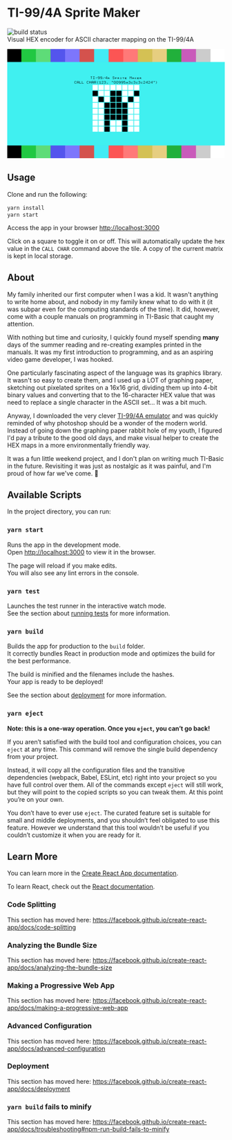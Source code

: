 # TI-99/4A Sprite Maker
![build status](https://github.com/dfederspiel/ti-sprite-maker/actions/workflows/azure-static-web-apps-proud-hill-0971b0010.yml/badge.svg)  
Visual HEX encoder for ASCII character mapping on the TI-99/4A 

![TI-99/4A Sprite Maker](/TI-99.png)

## Usage

Clone and run the following:
```
yarn install
yarn start
```

Access the app in your browser [http://localhost:3000](http://localhost:3000)

Click on a square to toggle it on or off. This will automatically update the hex value in the `CALL CHAR` command above the tile. A copy of the current matrix is kept in local storage.

## About
My family inherited our first computer when I was a kid. It wasn't anything to write home about, and nobody in my family knew what to do with it (it was subpar even for the computing standards of the time). It did, however, come with a couple manuals on programming in TI-Basic that caught my attention.

With nothing but time and curiosity, I quickly found myself spending **many** days of the summer reading and re-creating examples printed in the manuals. It was my first introduction to programming, and as an aspiring video game developer, I was hooked.

One particularly fascinating aspect of the language was its graphics library. It wasn't so easy to create them, and I used up a LOT of graphing paper, sketching out pixelated sprites on a 16x16 grid, dividing them up into 4-bit binary values and converting that to the 16-character HEX value that was need to replace a single character in the ASCII set... It was a bit much.

Anyway, I downloaded the very clever [TI-99/4A emulator](https://www.99er.net/emul.shtml) and was quickly reminded of why photoshop should be a wonder of the modern world. Instead of going down the graphing paper rabbit hole of my youth, I figured I'd pay a tribute to the good old days, and make visual helper to create the HEX maps in a more environmentally friendly way.

It was a fun little weekend project, and I don't plan on writing much TI-Basic in the future. Revisiting it was just as nostalgic as it was painful, and I'm proud of how far we've come. 🚀
## Available Scripts

In the project directory, you can run:

### `yarn start`

Runs the app in the development mode.<br />
Open [http://localhost:3000](http://localhost:3000) to view it in the browser.

The page will reload if you make edits.<br />
You will also see any lint errors in the console.

### `yarn test`

Launches the test runner in the interactive watch mode.<br />
See the section about [running tests](https://facebook.github.io/create-react-app/docs/running-tests) for more information.

### `yarn build`

Builds the app for production to the `build` folder.<br />
It correctly bundles React in production mode and optimizes the build for the best performance.

The build is minified and the filenames include the hashes.<br />
Your app is ready to be deployed!

See the section about [deployment](https://facebook.github.io/create-react-app/docs/deployment) for more information.

### `yarn eject`

**Note: this is a one-way operation. Once you `eject`, you can’t go back!**

If you aren’t satisfied with the build tool and configuration choices, you can `eject` at any time. This command will remove the single build dependency from your project.

Instead, it will copy all the configuration files and the transitive dependencies (webpack, Babel, ESLint, etc) right into your project so you have full control over them. All of the commands except `eject` will still work, but they will point to the copied scripts so you can tweak them. At this point you’re on your own.

You don’t have to ever use `eject`. The curated feature set is suitable for small and middle deployments, and you shouldn’t feel obligated to use this feature. However we understand that this tool wouldn’t be useful if you couldn’t customize it when you are ready for it.

## Learn More

You can learn more in the [Create React App documentation](https://facebook.github.io/create-react-app/docs/getting-started).

To learn React, check out the [React documentation](https://reactjs.org/).

### Code Splitting

This section has moved here: https://facebook.github.io/create-react-app/docs/code-splitting

### Analyzing the Bundle Size

This section has moved here: https://facebook.github.io/create-react-app/docs/analyzing-the-bundle-size

### Making a Progressive Web App

This section has moved here: https://facebook.github.io/create-react-app/docs/making-a-progressive-web-app

### Advanced Configuration

This section has moved here: https://facebook.github.io/create-react-app/docs/advanced-configuration

### Deployment

This section has moved here: https://facebook.github.io/create-react-app/docs/deployment

### `yarn build` fails to minify

This section has moved here: https://facebook.github.io/create-react-app/docs/troubleshooting#npm-run-build-fails-to-minify
